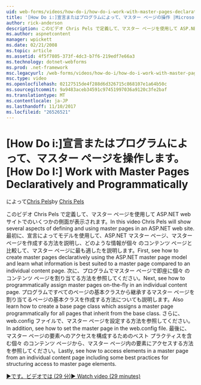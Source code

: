 ```yaml
---
uid: web-forms/videos/how-do-i/how-do-i-work-with-master-pages-declaratively-and-programmatically
title: '[How Do i:]宣言またはプログラムによって、マスター ページの操作 |Microsoft ドキュメント'
author: rick-anderson
description: このビデオ Chris Pels で定義して、マスター ページを使用して ASP.NET web サイトでのいくつかの側面が表示されます。 最初に、マスター ページ declarati を作成する方法を参照してください.
ms.author: aspnetcontent
manager: wpickett
ms.date: 02/21/2008
ms.topic: article
ms.assetid: 4f5f7805-373f-4dc3-b7f6-219edf7e66a3
ms.technology: dotnet-webforms
ms.prod: .net-framework
msc.legacyurl: /web-forms/videos/how-do-i/how-do-i-work-with-master-pages-declaratively-and-programmatically
msc.type: video
ms.openlocfilehash: 02127515de4f288d6d326715c868107e1a64b50c
ms.sourcegitcommit: 9a9483aceb34591c97451997036a9120c3fe2baf
ms.translationtype: MT
ms.contentlocale: ja-JP
ms.lasthandoff: 11/10/2017
ms.locfileid: "26526521"
---
```

<a name="how-do-i-work-with-master-pages-declaratively-and-programmatically"></a><span data-ttu-id="16665-104">[How Do i:]宣言またはプログラムによって、マスター ページを操作します。</span><span class="sxs-lookup"><span data-stu-id="16665-104">[How Do I:] Work with Master Pages Declaratively and Programmatically</span></span>
====================
<span data-ttu-id="16665-105">によって[Chris Pels](https://twitter.com/chrispels)</span><span class="sxs-lookup"><span data-stu-id="16665-105">by [Chris Pels](https://twitter.com/chrispels)</span></span>

<span data-ttu-id="16665-106">このビデオ Chris Pels で定義して、マスター ページを使用して ASP.NET web サイトでのいくつかの側面が表示されます。</span><span class="sxs-lookup"><span data-stu-id="16665-106">In this video Chris Pels will show several aspects of defining and using master pages in an ASP.NET web site.</span></span> <span data-ttu-id="16665-107">最初に、宣言によってモデルを使用して、ASP.NET マスター ページ、マスター ページを作成する方法を説明し、どのような情報が個々 のコンテンツ ページと比較して、マスター ページに最も適したを説明します。</span><span class="sxs-lookup"><span data-stu-id="16665-107">First, see how to create master pages declaratively using the ASP.NET master page model and learn what information is best suited to a master page compared to an individual content page.</span></span> <span data-ttu-id="16665-108">次に、プログラムでマスター ページで即座に個々 のコンテンツ ページを割り当てる方法を参照してください。</span><span class="sxs-lookup"><span data-stu-id="16665-108">Next, see how to programmatically assign master pages on-the-fly in an individual content page.</span></span> <span data-ttu-id="16665-109">プログラムですべてのページの基本クラスから継承するマスター ページを割り当てるページの基本クラスを作成する方法についても説明します。</span><span class="sxs-lookup"><span data-stu-id="16665-109">Also learn how to create a base page class which assigns a master page programmatically for all pages that inherit from the base class.</span></span> <span data-ttu-id="16665-110">さらに、web.config ファイルで、マスター ページを設定する方法を参照してください。</span><span class="sxs-lookup"><span data-stu-id="16665-110">In addition, see how to set the master page in the web.config file.</span></span> <span data-ttu-id="16665-111">最後に、マスター ページの要素へのアクセスを構成するためのベスト プラクティスを含む個々 のコンテンツ ページから、マスター ページ内の要素にアクセスする方法を参照してください。</span><span class="sxs-lookup"><span data-stu-id="16665-111">Lastly, see how to access elements in a master page from an individual content page including some best practices for structuring access to master page elements.</span></span>

[<span data-ttu-id="16665-112">&#9654;です。ビデオでは (29 分)</span><span class="sxs-lookup"><span data-stu-id="16665-112">&#9654; Watch video (29 minutes)</span></span>](https://channel9.msdn.com/Blogs/ASP-NET-Site-Videos/how-do-i-work-with-master-pages-declaratively-and-programmatically)
